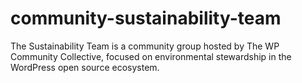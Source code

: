 # community-sustainability-team
The Sustainability Team is a community group hosted by The WP Community Collective, focused on environmental stewardship in the WordPress open source ecosystem.

